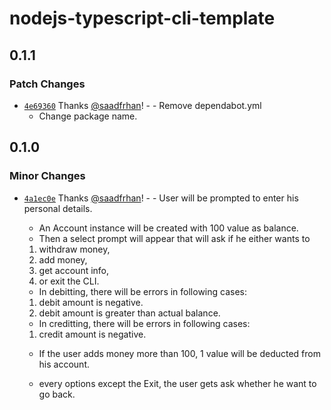 # nodejs-typescript-cli-template

## 0.1.1

### Patch Changes

- [`4e69360`](https://github.com/saadfrhan/bank-cli/commit/4e6936006684ba36c02b822a3b3a857194f4fc96) Thanks [@saadfrhan](https://github.com/saadfrhan)! - - Remove dependabot.yml
  - Change package name.

## 0.1.0

### Minor Changes

- [`4a1ec0e`](https://github.com/saadfrhan/bank-cli/commit/4a1ec0e9f76b45e93969cc07c9e195b4bf3bae4f) Thanks [@saadfrhan](https://github.com/saadfrhan)! - - User will be prompted to enter his personal details.

  - An Account instance will be created with 100 value as balance.
  - Then a select prompt will appear that will ask if he either wants to

  1. withdraw money,
  1. add money,
  1. get account info,
  1. or exit the CLI.

  - In debitting, there will be errors in following cases:

  1. debit amount is negative.
  1. debit amount is greater than actual balance.

  - In creditting, there will be errors in following cases:

  1. credit amount is negative.

  - If the user adds money more than 100, 1 value will be deducted from his account.

  - every options except the Exit, the user gets ask whether he want to go back.
